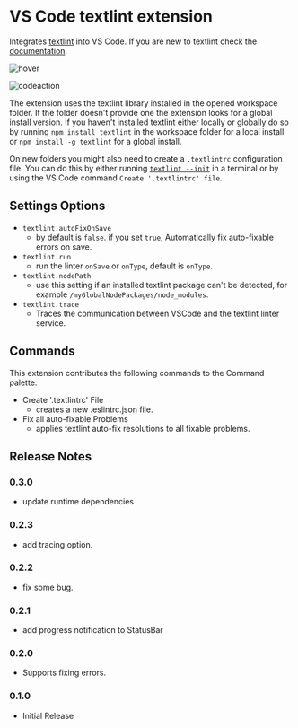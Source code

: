 # VS Code textlint extension

Integrates [textlint](https://textlint.github.io/) into VS Code. If you are new to textlint check the [documentation](https://textlint.github.io/).

![hover](https://github.com/taichi/vscode-textlint/raw/master/imgs/hover.png?raw=true)

![codeaction](https://github.com/taichi/vscode-textlint/raw/master/imgs/codeaction.png?raw=true)

The extension uses the textlint library installed in the opened workspace folder. If the folder doesn't provide one the
extension looks for a global install version. If you haven't installed textlint either locally or globally do so by running
`npm install textlint` in the workspace folder for a local install or `npm install -g textlint` for a global install.

On new folders you might also need to create a `.textlintrc` configuration file. You can do this by either running
[`textlint --init`](https://github.com/textlint/textlint/blob/master/docs/getting-started.md#configuration) in a terminal or by using the VS Code
command `Create '.textlintrc' file`.

## Settings Options

* `textlint.autoFixOnSave`
  * by default is `false`. if you set `true`, Automatically fix auto-fixable errors on save.
* `textlint.run`
  * run the linter `onSave` or `onType`, default is `onType`.
* `textlint.nodePath`
  * use this setting if an installed textlint package can't be detected, for example `/myGlobalNodePackages/node_modules`.
* `textlint.trace`
  * Traces the communication between VSCode and the textlint linter service.


## Commands

This extension contributes the following commands to the Command palette.

* Create '.textlintrc' File
  * creates a new .eslintrc.json file.
* Fix all auto-fixable Problems
  * applies textlint auto-fix resolutions to all fixable problems.

## Release Notes

### 0.3.0
* update runtime dependencies

### 0.2.3
* add tracing option.

### 0.2.2
* fix some bug.

### 0.2.1
* add progress notification to StatusBar

### 0.2.0
* Supports fixing errors.

### 0.1.0
* Initial Release
